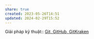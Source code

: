 ```yaml
---
share: true
created: 2023-05-26T14:51
updated: 2024-02-29T15:52
---
```

Giải pháp kỹ thuật:: [Git, GitHub, GitKraken](../Gi%E1%BA%A3i%20ph%C3%A1p%20k%E1%BB%B9%20thu%E1%BA%ADt/Git,%20GitHub,%20GitKraken.md)